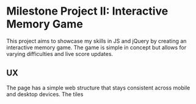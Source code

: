 # Milestone Project II: Interactive Memory Game
This project aims to showcase my skills in JS and jQuery by creating an interactive memory game. The game is simple in concept but allows for varying difficulties and live score updates.

## UX
The page has a simple web structure that stays consistent across mobile and desktop devices. The tiles 